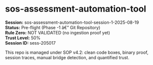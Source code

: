 ﻿# sos-assessment-automation-tool

**Session:** sos-assessment-automation-tool-session-1-2025-08-19  
**Status:** Pre-flight (Phase -1 â€” Git Repository)  
**Rule Zero:** NOT VALIDATED (no ingestion proof yet)  
**Trust Level:** 50%  
**Session ID:** sess-205017

This repo is managed under SOP v4.2: clean code boxes, binary proof, session traces, manual bridge detection, and quantified trust.
